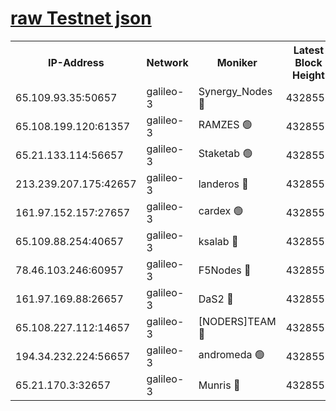 [raw Testnet json](https://rpc-check.androt.stavr.tech/androt/rpcandrot_result.json)
=

<table><tr><th>IP-Address</th><th>Network</th><th>Moniker</th><th>Latest Block Height</th><th>Earliest Block Height</th><th>Catching Up</th><th>Tx Index</th><th>Voting Power</th><th>Scan Time</th></tr><tr><td>65.109.93.35:50657</td><td>galileo-3</td><td>Synergy_Nodes 🔴</td><td>4328555</td><td>0</td><td>False</td><td>on</td><td>960604</td><td>2023-12-22T05:09:01.498293844UTC</td></tr><tr><td>65.108.199.120:61357</td><td>galileo-3</td><td>RAMZES 🟢</td><td>4328553</td><td>1</td><td>False</td><td>on</td><td>0</td><td>2023-12-22T05:08:48.272464695UTC</td></tr><tr><td>65.21.133.114:56657</td><td>galileo-3</td><td>Staketab 🟢</td><td>4328555</td><td>90001</td><td>False</td><td>on</td><td>0</td><td>2023-12-22T05:09:02.449078392UTC</td></tr><tr><td>213.239.207.175:42657</td><td>galileo-3</td><td>landeros 🔴</td><td>4328551</td><td>2642001</td><td>False</td><td>on</td><td>72</td><td>2023-12-22T05:08:36.134880190UTC</td></tr><tr><td>161.97.152.157:27657</td><td>galileo-3</td><td>cardex 🟢</td><td>4328555</td><td>2945323</td><td>False</td><td>on</td><td>0</td><td>2023-12-22T05:09:01.809304784UTC</td></tr><tr><td>65.109.88.254:40657</td><td>galileo-3</td><td>ksalab 🔴</td><td>4328552</td><td>3000356</td><td>False</td><td>on</td><td>31614</td><td>2023-12-22T05:08:43.849562899UTC</td></tr><tr><td>78.46.103.246:60957</td><td>galileo-3</td><td>F5Nodes 🔴</td><td>4328555</td><td>3057001</td><td>False</td><td>off</td><td>24</td><td>2023-12-22T05:09:02.052021327UTC</td></tr><tr><td>161.97.169.88:26657</td><td>galileo-3</td><td>DaS2 🔴</td><td>4328552</td><td>3123001</td><td>False</td><td>on</td><td>62</td><td>2023-12-22T05:08:43.515690223UTC</td></tr><tr><td>65.108.227.112:14657</td><td>galileo-3</td><td>[NODERS]TEAM 🔴</td><td>4328551</td><td>3176323</td><td>False</td><td>on</td><td>959621</td><td>2023-12-22T05:08:36.500056906UTC</td></tr><tr><td>194.34.232.224:56657</td><td>galileo-3</td><td>andromeda 🟢</td><td>4328552</td><td>4228552</td><td>False</td><td>off</td><td>0</td><td>2023-12-22T05:08:43.210684879UTC</td></tr><tr><td>65.21.170.3:32657</td><td>galileo-3</td><td>Munris 🔴</td><td>4328554</td><td>4228554</td><td>False</td><td>off</td><td>414</td><td>2023-12-22T05:08:52.953234575UTC</td></tr></table>
